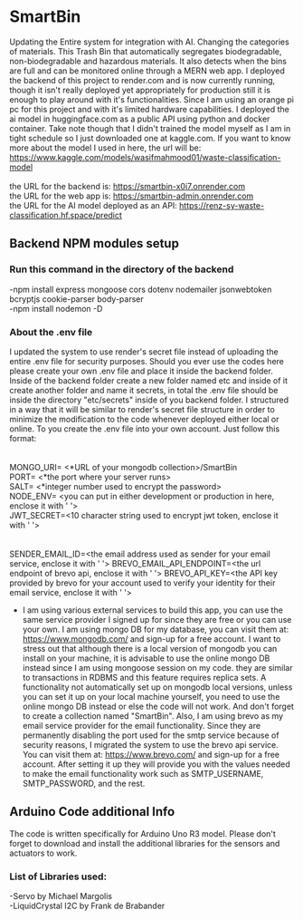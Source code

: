 # SmartBin
Updating the Entire system for integration with AI. Changing the categories of materials. This Trash Bin that automatically segregates biodegradable, non-biodegradable and hazardous materials. It also detects when the bins are full and can be monitored online through a MERN web app. I deployed the backend of this project to render.com and is now currently running, though it isn't really deployed yet appropriately for production still it is enough to play around with it's functionalities. Since I am using an orange pi pc for this project and with it's limited hardware capabilities. I deployed the ai model in huggingface.com as a public API using python and docker container. Take note though that I didn't trained the model myself as I am in tight schedule so I just downloaded one at kaggle.com. If you want to know more about the model I used in here, the url will be: https://www.kaggle.com/models/wasifmahmood01/waste-classification-model
\
\
the URL for the backend is: https://smartbin-x0i7.onrender.com
\
the URL for the web app is: https://smartbin-admin.onrender.com
\
the URL for the AI model deployed as an API: https://renz-sy-waste-classification.hf.space/predict

## Backend NPM modules setup
### Run this command in the directory of the backend
-npm install express  mongoose cors  dotenv nodemailer jsonwebtoken bcryptjs cookie-parser body-parser \
-npm install nodemon -D

### About the .env file
I updated the system to use render's secret file instead of uploading the entire .env file for security purposes. Should you ever use the codes here please create your own .env file and place it inside the backend folder. Inside of the backend folder create a new folder named etc and inside of it create another folder and name it secrets, in total the .env file should be inside the directory "etc/secrets" inside of you backend folder. I structured in a way that it will be similar to render's secret file structure in order to minimize the modification to the code whenever deployed either local or online.  To you create the .env file into your own account. Just follow this format: \
\
\
MONGO_URI= <*URL of your mongodb collection>/SmartBin \
PORT= <*the port where your server runs> \
SALT= <*integer number used to encrypt the password> \
NODE_ENV= <you can put in either development or production in here, enclose it with '     '> \
JWT_SECRET=<10 character string used to encrypt jwt token, enclose it with '     '> \
\
\
SENDER_EMAIL_ID=<the email address used as sender for your email service, enclose it with '     '> 
BREVO_EMAIL_API_ENDPOINT=<the url endpoint of brevo api, enclose it with '     '> 
BREVO_API_KEY=<the API key provided by brevo for your account used to verify your identity for their email service, enclose it with '     '>

* I am using various external services to build this app, you can use the same service provider I signed up for since they are free or you can use your own. I am using mongo DB for my database, you can visit them at: https://www.mongodb.com/ and sign-up for a free account. I want to stress out that although there is a local version of mongodb you can install on your machine, it is advisable to use the online mongo DB instead since I am using mongoose session on my code. they are similar to transactions in RDBMS and this feature requires replica sets. A functionality not automatically set up on mongodb local versions, unless you can set it up on your local machine yourself, you need to use the online mongo DB instead or else the code will not work. And don't forget to create a collection named "SmartBin". Also, I am using brevo as my email service provider for the email functionality. Since they are permanently disabling the port used for the smtp service because of security reasons, I migrated the system to use the brevo api service. You can visit them at: https://www.brevo.com/ and sign-up for a free account. After setting it up they will provide you with the values needed to make the email functionality work such as SMTP_USERNAME, SMTP_PASSWORD, and the rest.

## Arduino Code additional Info
The code is written specifically for Arduino Uno R3 model. Please don't forget to download and install the additional libraries for the sensors and actuators to work.
### List of Libraries used:
-Servo by Michael Margolis \
-LiquidCrystal I2C by Frank de Brabander